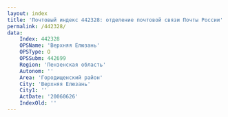 ```yaml
---
layout: index
title: 'Почтовый индекс 442328: отделение почтовой связи Почты России'
permalink: /442328/
data:
    Index: 442328
    OPSName: 'Верхняя Елюзань'
    OPSType: О
    OPSSubm: 442699
    Region: 'Пензенская область'
    Autonom: ''
    Area: 'Городищенский район'
    City: 'Верхняя Елюзань'
    City1: ''
    ActDate: '20060626'
    IndexOld: ''
---
```

